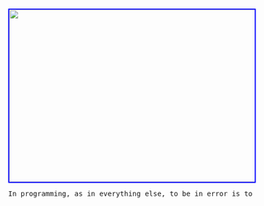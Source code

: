 <p align="center" style="border: 2px solid blue;">
  <img width="640" height="352" src="https://raw.githubusercontent.com/surajsharma/surajsharma/main/hallan%20loop.gif">
  <pre>In programming, as in everything else, to be in error is to be reborn. - Alan Perlis</pre>
</p>
